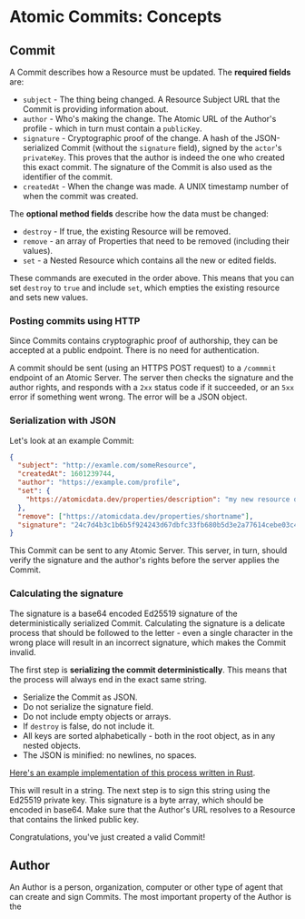 # Atomic Commits: Concepts

## Commit

A Commit describes how a Resource must be updated.
The **required fields** are:

- `subject` - The thing being changed. A Resource Subject URL that the Commit is providing information about.
- `author` - Who's making the change. The Atomic URL of the Author's profile - which in turn must contain a `publicKey`.
- `signature` - Cryptographic proof of the change. A hash of the JSON-serialized Commit (without the `signature` field), signed by the `actor`'s `privateKey`. This proves that the author is indeed the one who created this exact commit. The signature of the Commit is also used as the identifier of the commit.
- `createdAt` - When the change was made. A UNIX timestamp number of when the commit was created.

The **optional method fields** describe how the data must be changed:

- `destroy` - If true, the existing Resource will be removed.
- `remove` - an array of Properties that need to be removed (including their values).
- `set` - a Nested Resource which contains all the new or edited fields.

These commands are executed in the order above.
This means that you can set `destroy` to `true` and include `set`, which empties the existing resource and sets new values.

### Posting commits using HTTP

Since Commits contains cryptographic proof of authorship, they can be accepted at a public endpoint.
There is no need for authentication.

A commit should be sent (using an HTTPS POST request) to a `/commmit` endpoint of an Atomic Server.
The server then checks the signature and the author rights, and responds with a `2xx` status code if it succeeded, or an `5xx` error if something went wrong.
The error will be a JSON object.

### Serialization with JSON

Let's look at an example Commit:

```json
{
  "subject": "http://examle.com/someResource",
  "createdAt": 1601239744,
  "author": "https://example.com/profile",
  "set": {
    "https://atomicdata.dev/properties/description": "my new resource description"
  },
  "remove": ["https://atomicdata.dev/properties/shortname"],
  "signature": "24c7d4b3c1b6b5f924243d67dbfc33fb680b5d3e2a77614cebe03c4a2840d29a"
}
```

This Commit can be sent to any Atomic Server.
This server, in turn, should verify the signature and the author's rights before the server applies the Commit.

### Calculating the signature

The signature is a base64 encoded Ed25519 signature of the deterministically serialized Commit.
Calculating the signature is a delicate process that should be followed to the letter - even a single character in the wrong place will result in an incorrect signature, which makes the Commit invalid.

The first step is **serializing the commit deterministically**.
This means that the process will always end in the exact same string.

- Serialize the Commit as JSON.
- Do not serialize the signature field.
- Do not include empty objects or arrays.
- If `destroy` is false, do not include it.
- All keys are sorted alphabetically - both in the root object, as in any nested objects.
- The JSON is minified: no newlines, no spaces.

[Here's an example implementation of this process written in Rust](https://github.com/joepio/atomic/blob/ceb88c1ae58811f2a9e6bacb7eaa39a2a7aa1513/lib/src/commit.rs#L81).

This will result in a string.
The next step is to sign this string using the Ed25519 private key.
This signature is a byte array, which should be encoded in base64.
Make sure that the Author's URL resolves to a Resource that contains the linked public key.

Congratulations, you've just created a valid Commit!

## Author

An Author is a person, organization, computer or other type of agent that can create and sign Commits.
The most important property of the Author is the
